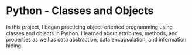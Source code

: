 # Python - Classes and Objects
In this project, I began practicing object-oriented programming using classes and objects in Python. I learned about attributes, methods, and properties as well as data abstraction, data encapsulation, and information hiding
